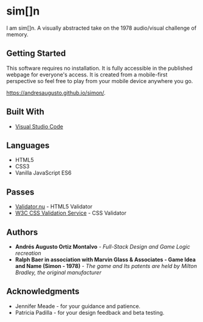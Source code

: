 # sim[]n

I am sim[]n. A visually abstracted take on the 1978 audio/visual challenge of memory.

## Getting Started

This software requires no installation. It is fully accessible in the published webpage for everyone's access. It is created from a mobile-first perspective so feel free to play from your mobile device anywhere you go.

https://andresaugusto.github.io/simon/.

## Built With

* [Visual Studio Code](https://code.visualstudio.com/)

## Languages

* HTML5
* CSS3
* Vanilla JavaScript ES6

## Passes

* [Validator.nu](https://html5.validator.nu/) - HTML5 Validator
* [W3C CSS Validation Service](https://jigsaw.w3.org/css-validator/) - CSS Validator

## Authors

* **Andrés Augusto Ortiz Montalvo** - *Full-Stack Design and Game Logic recreation*
* **Ralph Baer in association with Marvin Glass & Associates - Game Idea and Name (Simon - 1978)** - *The game and Its patents are held by Milton Bradley, the original manufacturer*

## Acknowledgments

* Jennifer Meade - for your guidance and patience.
* Patricia Padilla - for your design feedback and beta testing.


